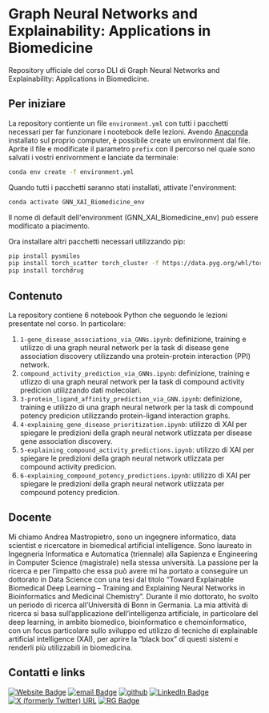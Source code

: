 # Graph Neural Networks and Explainability: Applications in Biomedicine
Repository ufficiale del corso DLI di Graph Neural Networks and Explainability: Applications in Biomedicine.

## Per iniziare
La repository contiente un file ```environment.yml``` con tutti i pacchetti necessari per far funzionare i nootebook delle lezioni. Avendo [Anaconda](https://www.anaconda.com/) installato sul proprio computer, è possibile create un environment dal file. Aprite il file e modificate il parametro ```prefix``` con il percorso nel quale sono salvati i vostri enrivornment e lanciate da terminale:

```bash
conda env create -f environment.yml
```

Quando tutti i pacchetti saranno stati installati, attivate l'environment:

```bash
conda activate GNN_XAI_Biomedicine_env
```
Il nome di default dell'environment (GNN_XAI_Biomedicine_env) può essere modificato a piacimento.

Ora installare altri pacchetti necessari utilizzando pip:

```bash
pip install pysmiles
pip install torch_scatter torch_cluster -f https://data.pyg.org/whl/torch-2.2.0+cu121.html
pip install torchdrug
```

## Contenuto
La repository contiene 6 notebook Python che seguondo le lezioni presentate nel corso. In particolare:

1. ```1-gene_disease_associations_via_GNNs.ipynb```: definizione, training e utilizzo di una graph neural network per la task di disease gene association discovery utilizzando una protein-protein interaction (PPI) network.
2. ```compound_activity_prediction_via_GNNs.ipynb```: definizione, training e utlizzo di una graph neural network per la task di compound activity predicion utilizzando dati molecolari.
3. ```3-protein_ligand_affinity_prediction_via_GNN.ipynb```: definizione, training e utilizzo di una graph neural network per la task di compound potency predicion utilizzando protein-ligand interaction graphs.
4. ```4-explaining_gene_disease_prioritization.ipynb```: utilizzo di XAI per spiegare le predizioni della graph neural network utlizzata per disease gene association discovery.
5. ```5-explaining_compound_activity_predictions.ipynb```: utilizzo di XAI per spiegare le predizioni della graph neural network utlizzata per compound activity predicion.
6. ```6-explaining_compound_potency_predictions.ipynb```: utilizzo di XAI per spiegare le predizioni della graph neural network utlizzata per compound potency predicion.

## Docente

<div style="display: flex; align-items: flex-start;">
  <span>Mi chiamo Andrea Mastropietro, sono un ingegnere informatico, data scientist e ricercatore in biomedical artificial intelligence. Sono laureato in Ingegneria Informatica e Automatica (triennale) alla Sapienza e Engineering in Computer Science (magistrale) nella stessa università. La passione per la ricerca e per l’impatto che essa può avere mi ha portato a conseguire un dottorato in Data Science con una tesi dal titolo “Toward Explainable Biomedical Deep Learning – Training and Explaining Neural Networks in Bioinformatics and Medicinal Chemistry”. Durante il mio dottorato, ho svolto un periodo di ricerca all’Università di Bonn in Germania. La mia attività di ricerca si basa sull’applicazione dell’intelligenza artificiale, in particolare del deep learning, in ambito biomedico, bioinformatico e chemoinformatico, con un focus particolare sullo sviluppo ed utilizzo di tecniche di explainable artificial intelligence (XAI), per aprire la “black box” di questi sistemi e renderli più utilizzabili in biomedicina.
</span>
</div>

## Contatti e links

[![Website Badge](https://img.shields.io/badge/mastro.me-orange?style=flat&logoSize=auto&label=website&labelColor=orange&color=darkred&link=http://mastro.me)](http://mastro.me)
[![email Badge](https://img.shields.io/badge/email-white?style=flat&logo=gmail&logoSize=auto)](mailto:mastropietro@diag.uniroma1.it)
[![github](https://img.shields.io/badge/AndMastro-100000?style=flat&logo=github&logoColor=white)](https://github.com/AndMastro)
[![LinkedIn Badge](https://img.shields.io/badge/andrea--mastropietro-blue?style=flat&logo=linkedin&logoSize=auto&labelColor=blue&color=blue&link=https%3A%2F%2Fwww.linkedin.com%2Fin%2Fandrea-mastropietro%2F)](https://www.linkedin.com/in/andrea-mastropietro/)
[![X (formerly Twitter) URL](https://img.shields.io/twitter/url?url=https%3A%2F%2Fx.com%2FAndMastro&logo=twitter&logoSize=auto&label=AndMastro&link=https%3A%2F%2Fx.com%2FAndMastro)](https://x.com/AndMastro)
[![RG Badge](https://img.shields.io/badge/Andrea--Mastropietro-grey?style=flat&logo=researchgate&logoSize=auto&link=https%3A%2F%2Fwww.researchgate.net%2Fprofile%2FAndrea-Mastropietro)](https://www.researchgate.net/profile/Andrea-Mastropietro)
